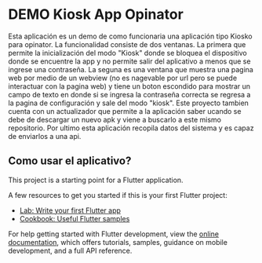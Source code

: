 # DEMO Kiosk App Opinator

Esta aplicación es un demo de como funcionaria una aplicación tipo Kiosko para opinator. La funcionalidad consiste de dos ventanas. La primera que permite la inicialización del modo "Kiosk" donde se bloquea el dispositivo donde se encuentre la app y no permite salir del aplicativo a menos que se ingrese una contraseña. La seguna es una ventana que muestra una pagina web por medio de un webview (no es nagevable por url pero se puede interactuar con la pagina web) y tiene un boton escondido para mostrar un campo de texto en donde si se ingresa la contraseña correcta se regresa a la pagina de configuración y sale del modo "kiosk". Este proyecto tambien cuenta con un actualizador que permite a la aplicación saber ucando se debe de descargar un nuevo apk y viene a buscarlo a este mismo repositorio. Por ultimo esta aplicación recopila datos del sistema y es capaz de enviarlos a una api.

## Como usar el aplicativo?

This project is a starting point for a Flutter application.

A few resources to get you started if this is your first Flutter project:

- [Lab: Write your first Flutter app](https://docs.flutter.dev/get-started/codelab)
- [Cookbook: Useful Flutter samples](https://docs.flutter.dev/cookbook)

For help getting started with Flutter development, view the
[online documentation](https://docs.flutter.dev/), which offers tutorials,
samples, guidance on mobile development, and a full API reference.
